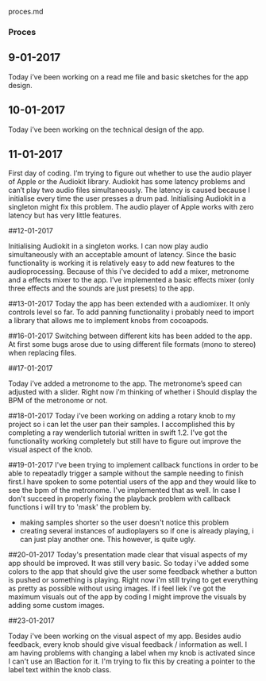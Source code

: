 proces.md
### Proces

## 9-01-2017
Today i’ve been working on a read me file and basic sketches for the app design.

## 10-01-2017
Today i’ve been working on the technical design of the app. 

## 11-01-2017
First day of coding. I’m trying to figure out whether to use the audio player of Apple or the Audiokit library. Audiokit has some latency problems and can’t play two audio files simultaneously. The latency is caused because I initialise every time the user presses a drum pad. Initialising Audiokit in a singleton might fix this problem. The audio player of Apple works with zero latency but has very little features.

##12-01-2017

Initialising Audiokit in a singleton works. I can now play audio simultaneously with an acceptable amount of latency. Since the basic functionality is working it is relatively easy to add new features to the audioprocessing. Because of this i’ve decided to add a mixer, metronome and a effects mixer to the app. I’ve implemented a basic effects mixer (only three effects and the sounds are just presets) to the app. 

##13-01-2017
Today the app has been extended with a audiomixer. It only controls level so far. To add panning functionality i probably need to import a library that allows me to implement knobs from cocoapods. 

##16-01-2017
Switching between different kits has been added to the app. At first some bugs arose due to using different file formats (mono to stereo) when replacing files. 

##17-01-2017

Today i’ve added a metronome to the app. The metronome’s speed can adjusted with a slider. Right now i’m thinking of whether i Should display the BPM of the metronome or not. 

##18-01-2017
Today i’ve been  working on adding a rotary knob to my project so i can let the user pan their samples. I accomplished this by completing a ray wenderlich tutorial written in swift 1.2. I’ve got the functionality working completely but still have to figure out improve the visual aspect of the knob.  

##19-01-2017
I've been trying to implement callback functions in order to be able to repeatadly trigger a sample without the sample needing to finish first.I  have spoken to some potential users of the app and they would like to see the bpm of the metronome. I've implemented that as well. In case I don't succeed in properly fixing the playback problem with callback functions i will try to 'mask' the problem by. 
- making samples shorter so the user doesn't notice this problem
- creating several instances of audioplayers so if one is already playing, i can just play another one. This however, is quite ugly.

##20-01-2017
Today's presentation made clear that visual aspects of my app should be improved. It was still very basic. So today i've added some colors to the app that should give the user some feedback whether a button is pushed or something is playing. Right now i'm still trying to get everything as pretty as possible without using images. If i feel liek i've got the maximum visuals out of the app by coding I might improve the visuals by adding some custom images. 

##23-01-2017

Today i've been working on the visual aspect of my app. Besides audio feedback, every knob should give visual feedback / information as well. I am having problems with changing a label when my knob is activated since I can't use an IBaction for it. I'm trying to fix this by creating a pointer to the label text within the knob class. 


